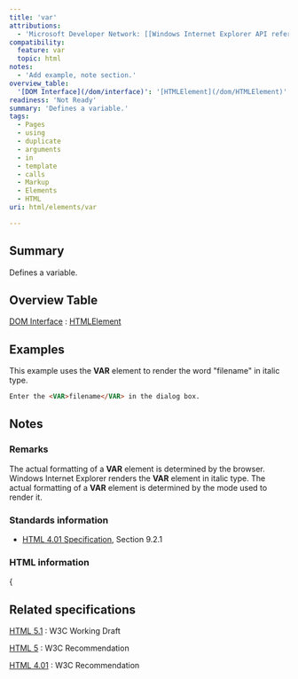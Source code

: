 ```yaml
---
title: 'var'
attributions:
  - 'Microsoft Developer Network: [[Windows Internet Explorer API reference](http://msdn.microsoft.com/en-us/library/ie/hh828809%28v=vs.85%29.aspx) Article]'
compatibility:
  feature: var
  topic: html
notes:
  - 'Add example, note section.'
overview_table:
  '[DOM Interface](/dom/interface)': '[HTMLElement](/dom/HTMLElement)'
readiness: 'Not Ready'
summary: 'Defines a variable.'
tags:
  - Pages
  - using
  - duplicate
  - arguments
  - in
  - template
  - calls
  - Markup
  - Elements
  - HTML
uri: html/elements/var

---
```

## Summary

Defines a variable.

## Overview Table

[DOM Interface](/dom/interface)
:   [HTMLElement](/dom/HTMLElement)

## Examples

This example uses the **VAR** element to render the word "filename" in italic type.

``` html
Enter the <VAR>filename</VAR> in the dialog box.
```

## Notes

### Remarks

The actual formatting of a **VAR** element is determined by the browser. Windows Internet Explorer renders the **VAR** element in italic type. The actual formatting of a **VAR** element is determined by the mode used to render it.

### Standards information

-   [HTML 4.01 Specification](http://go.microsoft.com/fwlink/p/?linkid=25320), Section 9.2.1

### HTML information

{

## Related specifications

[HTML 5.1](http://www.w3.org/TR/html51/text-level-semantics.html#the-var-element)
:   W3C Working Draft

[HTML 5](http://www.w3.org/TR/html5/text-level-semantics.html#the-var-element)
:   W3C Recommendation

[HTML 4.01](http://www.w3.org/TR/html401/struct/text.html#edef-VAR)
:   W3C Recommendation
